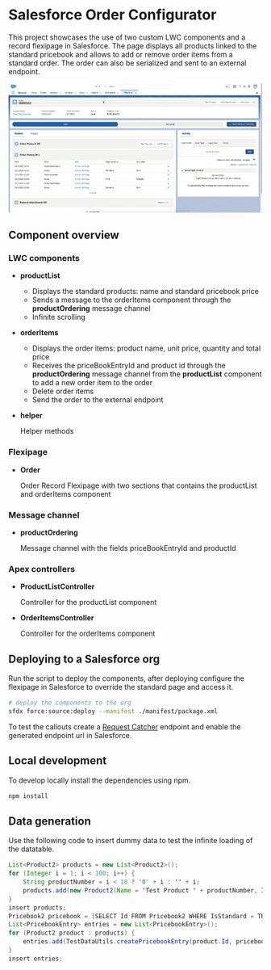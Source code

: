 # Salesforce Order Configurator

This project showcases the use of two custom LWC components and a record flexipage in Salesforce.
The page displays all products linked to the standard pricebook and allows to add or remove order items from a standard order.
The order can also be serialized and sent to an external endpoint.

![Recording](./readme/recording.gif)

## Component overview

### LWC components

-   **productList**

    -   Displays the standard products: name and standard pricebook price
    -   Sends a message to the orderItems component through the **productOrdering** message channel
    -   Infinite scrolling

-   **orderItems**

    -   Displays the order items: product name, unit price, quantity and total price
    -   Receives the priceBookEntryId and product id through the **productOrdering** message channel from the **productList** component to add a new order item to the order
    -   Delete order items
    -   Send the order to the external endpoint

-   **helper**

    Helper methods

### Flexipage

-   **Order**

    Order Record Flexipage with two sections that contains the productList and orderItems component

### Message channel

-   **productOrdering**

    Message channel with the fields priceBookEntryId and productId

### Apex controllers

-   **ProductListController**

    Controller for the productList component

-   **OrderItemsController**

    Controller for the orderItems component

## Deploying to a Salesforce org

Run the script to deploy the components, after deploying configure the flexipage in Salesforce to override the standard page and access it.

```bash
# deploy the components to the org
sfdx force:source:deploy --manifest ./manifest/package.xml
```

To test the callouts create a [Request Catcher](https://requestcatcher.com/) endpoint and enable the generated endpoint url in Salesforce.

## Local development

To develop locally install the dependencies using npm.

```bash
npm install
```

## Data generation

Use the following code to insert dummy data to test the infinite loading of the datatable.

```java
List<Product2> products = new List<Product2>();
for (Integer i = 1; i < 100; i++) {
    String productNumber = i < 10 ? '0' + i : '' + i;
    products.add(new Product2(Name = 'Test Product ' + productNumber, IsActive = true));
}
insert products;
Pricebook2 pricebook = [SELECT Id FROM Pricebook2 WHERE IsStandard = TRUE LIMIT 1];
List<PricebookEntry> entries = new List<PricebookEntry>();
for (Product2 product : products) {
    entries.add(TestDataUtils.createPricebookEntry(product.Id, pricebook.Id));
}
insert entries;
```
